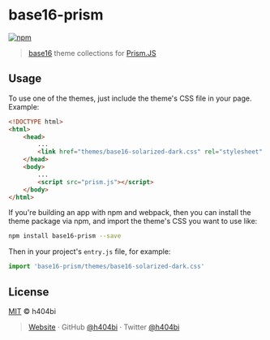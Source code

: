 # base16-prism

[![npm](https://badgen.net/npm/v/base16-prism)](https://npm.im/base16-prism)

> [base16](https://github.com/chriskempson/base16) theme collections for [Prism.JS](https://prismjs.com/)

## Usage

To use one of the themes, just include the theme's CSS file in your page. Example:

``` html
<!DOCTYPE html>
<html>
    <head>
        ...
        <link href="themes/base16-solarized-dark.css" rel="stylesheet" />
    </head>
    <body>
        ...
        <script src="prism.js"></script>
    </body>
</html>
```

If you're building an app with npm and webpack, then you can install the theme
package via npm, and import the theme's CSS you want to use like:

```bash
npm install base16-prism --save
```

Then in your project's `entry.js` file, for example:

```js
import 'base16-prism/themes/base16-solarized-dark.css'
```

## License

[MIT](LICENSE) © h404bi

> [Website](https://www.h404bi.com) · GitHub [@h404bi](https://github.com/h404bi) · Twitter [@h404bi](https://twitter.com/h404bi)
